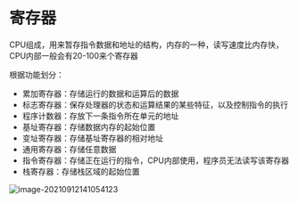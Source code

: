 # 寄存器

CPU组成，用来暂存指令数据和地址的结构，内存的一种，读写速度比内存快，CPU内部一般会有20-100来个寄存器

根据功能划分：

- 累加寄存器：存储运行的数据和运算后的数据
- 标志寄存器：保存处理器的状态和运算结果的某些特征，以及控制指令的执行
- 程序计数器：存放下一条指令所在单元的地址
- 基址寄存器：存储数据内存的起始位置
- 变址寄存器：存储基址寄存器的相对地址
- 通用寄存器：存储任意数据
- 指令寄存器：存储正在运行的指令，CPU内部使用，程序员无法读写该寄存器
- 栈寄存器：存储栈区域的起始位置

![image-20210912141054123](https://gitee.com/Jia_bao_Li/img/raw/master/img/%E5%AF%84%E5%AD%98%E5%99%A8%E7%A7%8D%E7%B1%BB.png)

